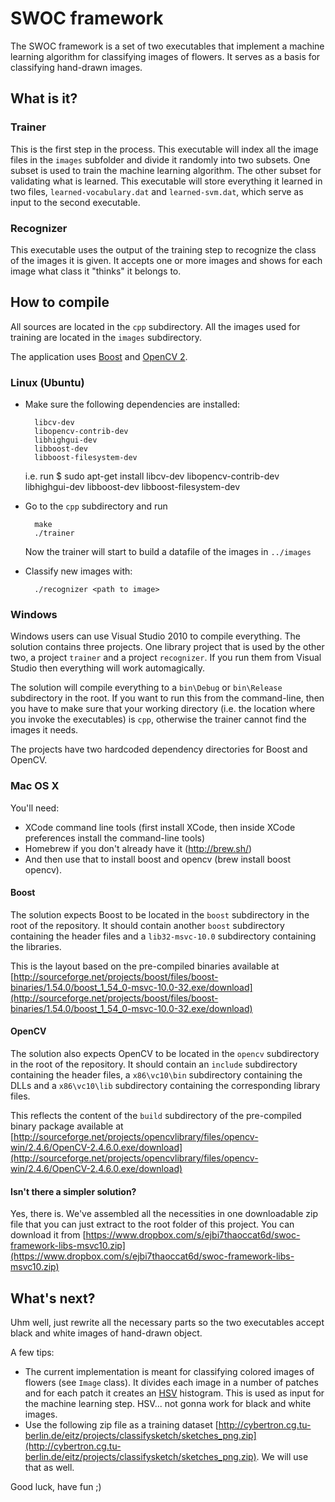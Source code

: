 # SWOC framework #

The SWOC framework is a set of two executables that implement a machine learning algorithm for classifying images of flowers. It serves as a basis for classifying hand-drawn images.

## What is it? ##

### Trainer ###

This is the first step in the process. This executable will index all the image files in the `images` subfolder and divide it randomly into two subsets. One subset is used to train the machine learning algorithm. The other subset for validating what is learned. This executable will store everything it learned in two files, `learned-vocabulary.dat` and `learned-svm.dat`, which serve as input to the second executable.

### Recognizer ###

This executable uses the output of the training step to recognize the class of the images it is given. It accepts one or more images and shows for each image what class it "thinks" it belongs to. 

## How to compile ##

All sources are located in the `cpp` subdirectory. All the images used for training are located in the `images` subdirectory.

The application uses [Boost](http://www.boost.org/) and [OpenCV 2](http://opencv.org/).

### Linux (Ubuntu) ###

- Make sure the following dependencies are installed:

		libcv-dev
		libopencv-contrib-dev
		libhighgui-dev
		libboost-dev
		libboost-filesystem-dev
		
  i.e. run $ sudo apt-get install libcv-dev libopencv-contrib-dev libhighgui-dev libboost-dev libboost-filesystem-dev

- Go to the `cpp` subdirectory and run

		make
		./trainer

	Now the trainer will start to build a datafile of the images in `../images`
 
- Classify new images with:

		./recognizer <path to image>


### Windows ###

Windows users can use Visual Studio 2010 to compile everything. The solution contains three projects. One library project that is used by the other two, a project `trainer` and a project `recognizer`. If you run them from Visual Studio then everything will work automagically.

The solution will compile everything to a `bin\Debug` or `bin\Release` subdirectory in the root. If you want to run this from the command-line, then you have to make sure that your working directory (i.e. the location where you invoke the executables) is `cpp`, otherwise the trainer cannot find the images it needs.

The projects have two hardcoded dependency directories for Boost and OpenCV.

### Mac OS X ###

You'll need:

- XCode command line tools (first install XCode, then inside XCode preferences install the command-line tools)
- Homebrew if you don't already have it (http://brew.sh/) 
- And then use that to install boost and opencv (brew install boost opencv).

#### Boost ####

The solution expects Boost to be located in the `boost` subdirectory in the root of the repository. It should contain another `boost` subdirectory containing the header files and a `lib32-msvc-10.0` subdirectory containing the libraries.

This is the layout based on the pre-compiled binaries available at [http://sourceforge.net/projects/boost/files/boost-binaries/1.54.0/boost_1_54_0-msvc-10.0-32.exe/download](http://sourceforge.net/projects/boost/files/boost-binaries/1.54.0/boost_1_54_0-msvc-10.0-32.exe/download)

#### OpenCV ####

The solution also expects OpenCV to be located in the `opencv` subdirectory in the root of the repository. It should contain an `include` subdirectory containing the header files, a `x86\vc10\bin` subdirectory containing the DLLs and a `x86\vc10\lib` subdirectory containing the corresponding library files.

This reflects the content of the `build` subdirectory of the pre-compiled binary package available at [http://sourceforge.net/projects/opencvlibrary/files/opencv-win/2.4.6/OpenCV-2.4.6.0.exe/download](http://sourceforge.net/projects/opencvlibrary/files/opencv-win/2.4.6/OpenCV-2.4.6.0.exe/download)

#### Isn't there a simpler solution? ####

Yes, there is. We've assembled all the necessities in one downloadable zip file that you can just extract to the root folder of this project. You can download it from [https://www.dropbox.com/s/ejbi7thaoccat6d/swoc-framework-libs-msvc10.zip](https://www.dropbox.com/s/ejbi7thaoccat6d/swoc-framework-libs-msvc10.zip)


## What's next? ##

Uhm well, just rewrite all the necessary parts so the two executables accept black and white images of hand-drawn object.

A few tips:

- The current implementation is meant for classifying colored images of flowers (see `Image` class). It divides each image in a number of patches and for each patch it creates an [HSV](http://en.wikipedia.org/wiki/HSL_and_HSV) histogram. This is used as input for the machine learning step. HSV... not gonna work for black and white images.
- Use the following zip file as a training dataset [http://cybertron.cg.tu-berlin.de/eitz/projects/classifysketch/sketches_png.zip](http://cybertron.cg.tu-berlin.de/eitz/projects/classifysketch/sketches_png.zip). We will use that as well.

Good luck, have fun ;)
